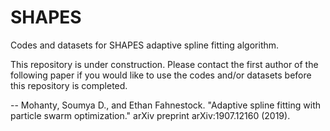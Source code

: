 # SHAPES
Codes and datasets for SHAPES adaptive spline fitting algorithm.

This repository is under construction. Please contact the first author of the following paper if you would like to use the codes and/or datasets before this repository is completed.

 -- Mohanty, Soumya D., and Ethan Fahnestock. "Adaptive spline fitting with particle swarm optimization." arXiv preprint arXiv:1907.12160 (2019).
